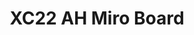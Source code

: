 ---
title: XC22 AH Miro Board
redirect_to: https://miro.com/app/board/uXjVOEeOmxY=/?invite_link_id=473528659264
redirect_from: 
  - /XC22_AH_Miro
  - /xc22_ah_miro
---